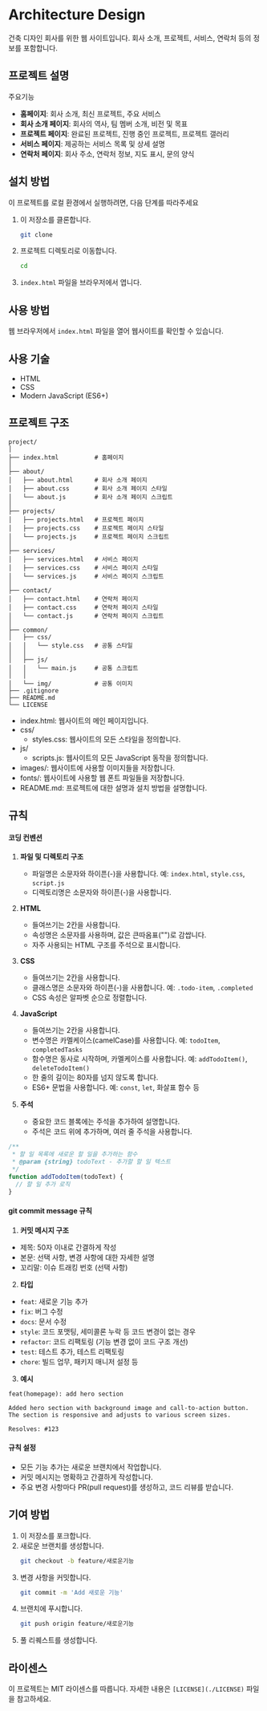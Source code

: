 # Architecture Design

건축 디자인 회사를 위한 웹 사이트입니다. 회사 소개, 프로젝트, 서비스, 연락처 등의 정보를 포함합니다.

## 프로젝트 설명

주요기능
- **홈페이지**: 회사 소개, 최신 프로젝트, 주요 서비스
- **회사 소개 페이지**: 회사의 역사, 팀 멤버 소개, 비전 및 목표
- **프로젝트 페이지**: 완료된 프로젝트, 진행 중인 프로젝트, 프로젝트 갤러리
- **서비스 페이지**: 제공하는 서비스 목록 및 상세 설명
- **연락처 페이지**: 회사 주소, 연락처 정보, 지도 표시, 문의 양식



## 설치 방법

이 프로젝트를 로컬 환경에서 실행하려면, 다음 단계를 따라주세요

1. 이 저장소를 클론합니다.
   ```bash
   git clone 
   ```
2. 프로젝트 디렉토리로 이동합니다.
   ```bash
   cd 
   ```
3. `index.html` 파일을 브라우저에서 엽니다.


## 사용 방법
웹 브라우저에서 `index.html` 파일을 열어 웹사이트를 확인할 수 있습니다.


## 사용 기술
- HTML
- CSS
- Modern JavaScript (ES6+)


## 프로젝트 구조

```
project/
│
├── index.html          # 홈페이지
│
├── about/
│   ├── about.html      # 회사 소개 페이지
│   ├── about.css       # 회사 소개 페이지 스타일
│   └── about.js        # 회사 소개 페이지 스크립트
│
├── projects/
│   ├── projects.html   # 프로젝트 페이지
│   ├── projects.css    # 프로젝트 페이지 스타일
│   └── projects.js     # 프로젝트 페이지 스크립트
│
├── services/
│   ├── services.html   # 서비스 페이지
│   ├── services.css    # 서비스 페이지 스타일
│   └── services.js     # 서비스 페이지 스크립트
│
├── contact/
│   ├── contact.html    # 연락처 페이지
│   ├── contact.css     # 연락처 페이지 스타일
│   └── contact.js      # 연락처 페이지 스크립트
│
├── common/
│   ├── css/
│   │   └── style.css   # 공통 스타일
│   │
│   ├── js/
│   │   └── main.js     # 공통 스크립트
│   │
│   └── img/            # 공통 이미지
├── .gitignore
├── README.md
└── LICENSE
```

- index.html: 웹사이트의 메인 페이지입니다.
- css/
   - styles.css: 웹사이트의 모든 스타일을 정의합니다.
- js/
   - scripts.js: 웹사이트의 모든 JavaScript 동작을 정의합니다.
- images/: 웹사이트에 사용할 이미지들을 저장합니다.
- fonts/: 웹사이트에 사용할 웹 폰트 파일들을 저장합니다.
- README.md: 프로젝트에 대한 설명과 설치 방법을 설명합니다.


## 규칙

#### 코딩 컨벤션

1. **파일 및 디렉토리 구조**
   - 파일명은 소문자와 하이픈(-)을 사용합니다. 예: `index.html`, `style.css`, `script.js`
   - 디렉토리명은 소문자와 하이픈(-)을 사용합니다.

2. **HTML**
   - 들여쓰기는 2칸을 사용합니다.
   - 속성명은 소문자를 사용하며, 값은 큰따옴표("")로 감쌉니다.
   - 자주 사용되는 HTML 구조를 주석으로 표시합니다.

3. **CSS**
   - 들여쓰기는 2칸을 사용합니다.
   - 클래스명은 소문자와 하이픈(-)을 사용합니다. 예: `.todo-item`, `.completed`
   - CSS 속성은 알파벳 순으로 정렬합니다.

4. **JavaScript**
   - 들여쓰기는 2칸을 사용합니다.
   - 변수명은 카멜케이스(camelCase)를 사용합니다. 예: `todoItem`, `completedTasks`
   - 함수명은 동사로 시작하며, 카멜케이스를 사용합니다. 예: `addTodoItem()`, `deleteTodoItem()`
   - 한 줄의 길이는 80자를 넘지 않도록 합니다.
   - ES6+ 문법을 사용합니다. 예: `const`, `let`, 화살표 함수 등

5. **주석**
   - 중요한 코드 블록에는 주석을 추가하여 설명합니다.
   - 주석은 코드 위에 추가하며, 여러 줄 주석을 사용합니다.

```javascript
/**
 * 할 일 목록에 새로운 할 일을 추가하는 함수
 * @param {string} todoText - 추가할 할 일 텍스트
 */
function addTodoItem(todoText) {
  // 할 일 추가 로직
}
```

#### git commit message 규칙

1. **커밋 메시지 구조**
- 제목: 50자 이내로 간결하게 작성
- 본문: 선택 사항, 변경 사항에 대한 자세한 설명
- 꼬리말: 이슈 트래킹 번호 (선택 사항)

2. **타입**
- `feat`: 새로운 기능 추가
- `fix`: 버그 수정
- `docs`: 문서 수정
- `style`: 코드 포맷팅, 세미콜론 누락 등 코드 변경이 없는 경우
- `refactor`: 코드 리팩토링 (기능 변경 없이 코드 구조 개선)
- `test`: 테스트 추가, 테스트 리팩토링
- `chore`: 빌드 업무, 패키지 매니저 설정 등

3. **예시**

```
feat(homepage): add hero section

Added hero section with background image and call-to-action button.
The section is responsive and adjusts to various screen sizes.

Resolves: #123
```


#### 규칙 설정
- 모든 기능 추가는 새로운 브랜치에서 작업합니다.
- 커밋 메시지는 명확하고 간결하게 작성합니다.
- 주요 변경 사항마다 PR(pull request)를 생성하고, 코드 리뷰를 받습니다.


## 기여 방법

1. 이 저장소를 포크합니다.
2. 새로운 브랜치를 생성합니다.
   ```bash
   git checkout -b feature/새로운기능
   ```
3. 변경 사항을 커밋합니다.
   ```bash
   git commit -m 'Add 새로운 기능'
   ```
4. 브랜치에 푸시합니다.
   ```bash
   git push origin feature/새로운기능
   ```
5. 풀 리퀘스트를 생성합니다.


## 라이센스

이 프로젝트는 MIT 라이센스를 따릅니다. 자세한 내용은 `[LICENSE](./LICENSE)` 파일을 참고하세요.
